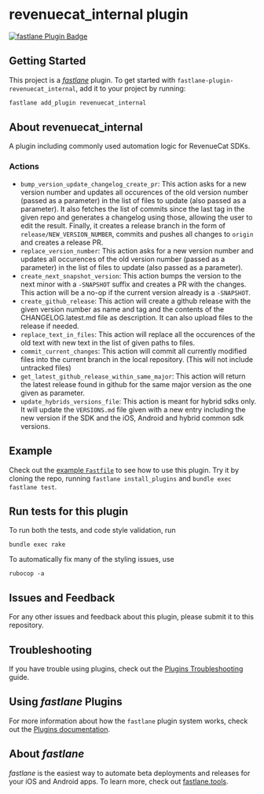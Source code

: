 # revenuecat_internal plugin

[![fastlane Plugin Badge](https://rawcdn.githack.com/fastlane/fastlane/master/fastlane/assets/plugin-badge.svg)](https://rubygems.org/gems/fastlane-plugin-revenuecat_internal)

## Getting Started

This project is a [_fastlane_](https://github.com/fastlane/fastlane) plugin. To get started with `fastlane-plugin-revenuecat_internal`, add it to your project by running:

```bash
fastlane add_plugin revenuecat_internal
```

## About revenuecat_internal

A plugin including commonly used automation logic for RevenueCat SDKs.

### Actions

- `bump_version_update_changelog_create_pr`: This action asks for a new version number and updates all occurences of the old version number (passed as a parameter) in the list of files to update (also passed as a parameter). It also fetches the list of commits since the last tag in the given repo and generates a changelog using those, allowing the user to edit the result. Finally, it creates a release branch in the form of `release/NEW_VERSION_NUMBER`, commits and pushes all changes to `origin` and creates a release PR.
- `replace_version_number`: This action asks for a new version number and updates all occurences of the old version number (passed as a parameter) in the list of files to update (also passed as a parameter).
- `create_next_snapshot_version`: This action bumps the version to the next minor with a `-SNAPSHOT` suffix and creates a PR with the changes. This action will be a no-op if the current version already is a `-SNAPSHOT`.
- `create_github_release`: This action will create a github release with the given version number as name and tag and the contents of the CHANGELOG.latest.md file as description. It can also upload files to the release if needed.
- `replace_text_in_files`: This action will replace all the occurences of the old text with new text in the list of given paths to files.
- `commit_current_changes`: This action will commit all currently modified files into the current branch in the local repository. (This will not include untracked files)
- `get_latest_github_release_within_same_major`: This action will return the latest release found in github for the same major version as the one given as parameter.
- `update_hybrids_versions_file`: This action is meant for hybrid sdks only. It will update the `VERSIONS.md` file given with a new entry including the new version if the SDK and the iOS, Android and hybrid common sdk versions.

## Example

Check out the [example `Fastfile`](fastlane/Fastfile) to see how to use this plugin. Try it by cloning the repo, running `fastlane install_plugins` and `bundle exec fastlane test`.

## Run tests for this plugin

To run both the tests, and code style validation, run

```
bundle exec rake
```

To automatically fix many of the styling issues, use
```
rubocop -a
```

## Issues and Feedback

For any other issues and feedback about this plugin, please submit it to this repository.

## Troubleshooting

If you have trouble using plugins, check out the [Plugins Troubleshooting](https://docs.fastlane.tools/plugins/plugins-troubleshooting/) guide.

## Using _fastlane_ Plugins

For more information about how the `fastlane` plugin system works, check out the [Plugins documentation](https://docs.fastlane.tools/plugins/create-plugin/).

## About _fastlane_

_fastlane_ is the easiest way to automate beta deployments and releases for your iOS and Android apps. To learn more, check out [fastlane.tools](https://fastlane.tools).
